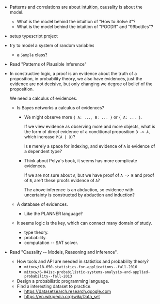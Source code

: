 - Patterns and correlations are about intuition,
  causality is about the model.

  - What is the model behind the intuition of "How to Solve it"?
  - What is the model behind the intuition of "POODR" and "99bottles"?

- setup typescript project

- try to model a system of random variables

  - a `Sample` class?

- Read "Patterns of Plausible Inference"

- In constructive logic, a proof is an evidence about the truth of a proposition,
  in probability theory, we also have evidences, just the evidence are not decisive,
  but only changing we degree of belief of the proposition.

  We need a calculus of evidences.

  - Is Bayes networks a calculus of evidences?

    - We might observe more `{ A: ..., B: ... }` or `{ A: ... }`.

      If we view evidence as observing more and more objects,
      what is the form of direct evidence of a conditional proposition `B -> A`,
      which increase `P(A | B)`?

      Is `B` merely a space for indexing,
      and evidence of `A` is evidence of a dependent type?

    - Think about Polya's book, it seems has more complicate evidences.

      If we are not sure about `A`,
      but we have proof of `A -> B` and proof of `B`,
      are't these proofs evidence of `A`?

      The above inference is an abduction,
      so evidence with uncertainty is constructed by
      abduction and induction?

  - A database of evidences.

    - Like the PLANNER language?

  - It seems logic is the key, which can connect many domain of study.

    - type theory.
    - probability.
    - computation -- SAT solver.

- Read "Causality -- Models, Reasoning and Inference".
  - How tools and API are needed in statistics and probability theory?
    - `mitocw/18-650-statistics-for-applications--fall-2016`
    - `mitocw/6-041sc-probabilistic-systems-analysis-and-applied-probability--fall-2013`
  - Design a probabilistic programming language.
  - Find a interesting dataset to practice.
    - https://datasetsearch.research.google.com
    - https://en.wikipedia.org/wiki/Data_set
